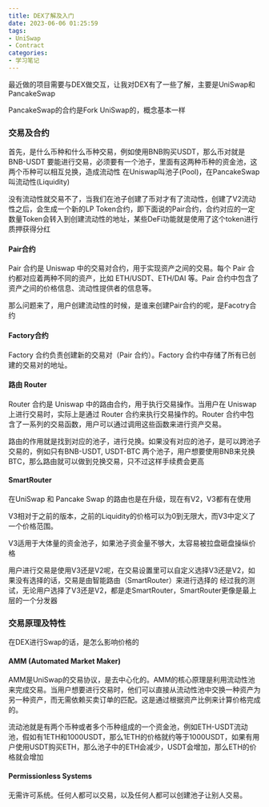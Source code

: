 ```yaml
---
title: DEX了解及入门
date: 2023-06-06 01:25:59
tags:
- UniSwap
- Contract
categories:
- 学习笔记
---
```


最近做的项目需要与DEX做交互，让我对DEX有了一些了解，主要是UniSwap和PancakeSwap

PancakeSwap的合约是Fork UniSwap的，概念基本一样

<!-- more -->


### 交易及合约

首先，是什么币种和什么币种交易，例如使用BNB购买USDT，那么币对就是BNB-USDT
要能进行交易，必须要有一个池子，里面有这两种币种的资金池，这两个币种可以相互兑换，造成流动性
在Uniswap叫池子(Pool)，在PancakeSwap叫流动性(Liquidity)

没有流动性就交易不了，当我们在池子创建了币对才有了流动性，创建了V2流动性之后，会生成一个新的LP Token合约，即下面说的Pair合约，合约对应的一定数量Token会转入到创建流动性的地址，某些DeFi功能就是使用了这个token进行质押获得分红

#### Pair合约

Pair 合约是 Uniswap 中的交易对合约，用于实现资产之间的交易。每个 Pair 合约都对应着两种不同的资产，比如 ETH/USDT、ETH/DAI 等。Pair 合约中包含了资产之间的价格信息、流动性提供者的信息等。

那么问题来了，用户创建流动性的时候，是谁来创建Pair合约的呢，是Facotry合约

#### Factory合约

Factory 合约负责创建新的交易对（Pair 合约）。Factory 合约中存储了所有已创建的交易对的地址。

#### 路由 Router

Router 合约是 Uniswap 中的路由合约，用于执行交易操作。当用户在 Uniswap 上进行交易时，实际上是通过 Router 合约来执行交易操作的。Router 合约中包含了一系列的交易函数，用户可以通过调用这些函数来进行资产交易。

路由的作用就是找到对应的池子，进行兑换。如果没有对应的池子，是可以跨池子交易的，例如只有BNB-USDT, USDT-BTC 两个池子，用户想要使用BNB来兑换BTC，那么路由就可以做到兑换交易，只不过这样手续费会更高

#### SmartRouter

在UniSwap 和 Pancake Swap 的路由也是在升级，现在有V2，V3都有在使用

V3相对于之前的版本，之前的Liquidity的价格可以为0到无限大，而V3中定义了一个价格范围。

V3适用于大体量的资金池子，如果池子资金量不够大，太容易被拉盘砸盘操纵价格

用户进行交易是使用V3还是V2呢，在交易设置里可以自定义选择V3还是V2，如果没有选择的话，交易是由智能路由（SmartRouter）来进行选择的
经过我的测试，无论用户选择了V3还是V2，都是走SmartRouter，SmartRouter更像是最上层的一个分发器

### 交易原理及特性

在DEX进行Swap的话，是怎么影响价格的

#### AMM (Automated Market Maker)

AMM是UniSwap的交易协议，是去中心化的。AMM的核心原理是利用流动性池来完成交易。当用户想要进行交易时，他们可以直接从流动性池中交换一种资产为另一种资产，而无需依赖买卖订单的匹配。这是通过根据资产比例来计算价格完成的。

流动池就是有两个币种或者多个币种组成的一个资金池，例如ETH-USDT流动池，假如有1ETH和1000USDT，那么1ETH的价格就约等于1000USDT，如果有用户使用USDT购买ETH，那么池子中的ETH会减少，USDT会增加，那么ETH的价格就会增加

#### Permissionless Systems

无需许可系统。任何人都可以交易，以及任何人都可以创建池子让别人交易。